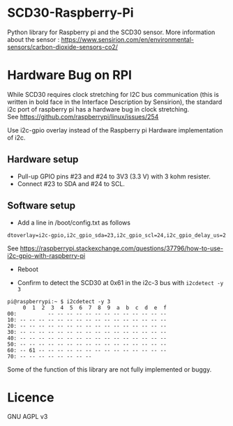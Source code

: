 # SCD30-Raspberry-Pi
Python library for Raspberry pi and the SCD30 sensor.
More information about the sensor : https://www.sensirion.com/en/environmental-sensors/carbon-dioxide-sensors-co2/

# Hardware Bug on RPI
While SCD30 requires clock stretching for I2C bus communication
(this is written in bold face in the Interface Description by Sensirion),
the standard i2c port of raspberry pi has a hardware bug 
in clock stretching.  
See https://github.com/raspberrypi/linux/issues/254

Use i2c-gpio overlay instead of the Raspberry pi Hardware implementation of i2c.
## Hardware setup
* Pull-up GPIO pins #23 and #24 to 3V3 (3.3 V) with 3 kohm resister.
* Connect #23 to SDA and #24 to SCL.
## Software setup
* Add a line in /boot/config.txt as follows
```
dtoverlay=i2c-gpio,i2c_gpio_sda=23,i2c_gpio_scl=24,i2c_gpio_delay_us=2
```
See https://raspberrypi.stackexchange.com/questions/37796/how-to-use-i2c-gpio-with-raspberry-pi

* Reboot

* Confirm to detect the SCD30 at 0x61 in the i2c-3 bus with `i2cdetect -y 3`
```
pi@raspberrypi:~ $ i2cdetect -y 3 
     0  1  2  3  4  5  6  7  8  9  a  b  c  d  e  f
00:          -- -- -- -- -- -- -- -- -- -- -- -- -- 
10: -- -- -- -- -- -- -- -- -- -- -- -- -- -- -- -- 
20: -- -- -- -- -- -- -- -- -- -- -- -- -- -- -- -- 
30: -- -- -- -- -- -- -- -- -- -- -- -- -- -- -- -- 
40: -- -- -- -- -- -- -- -- -- -- -- -- -- -- -- -- 
50: -- -- -- -- -- -- -- -- -- -- -- -- -- -- -- -- 
60: -- 61 -- -- -- -- -- -- -- -- -- -- -- -- -- -- 
70: -- -- -- -- -- -- -- --                         
```

Some of the function of this library are not fully implemented or buggy.

# Licence

GNU AGPL v3

